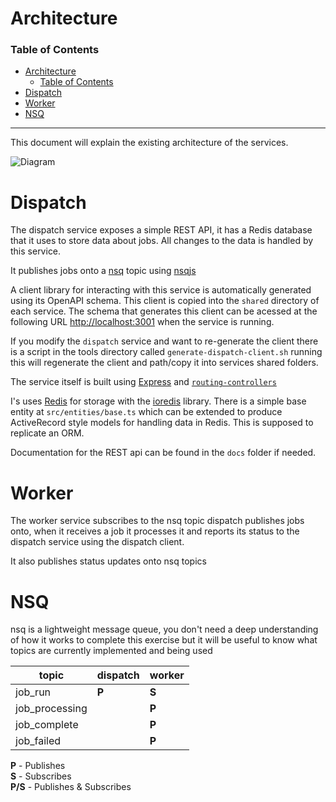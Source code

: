 # Architecture
### Table of Contents
- [Architecture](#architecture)
    - [Table of Contents](#table-of-contents)
- [Dispatch](#dispatch)
- [Worker](#worker)
- [NSQ](#nsq)

---
This document will explain the existing architecture of the services.

![Diagram](https://i.imgur.com/vGhsvfJ.png)

# Dispatch
The dispatch service exposes a simple REST API, it has a Redis database that it uses to store data about jobs. All changes to the data is handled by this service.

It publishes jobs onto a [nsq](https://nsq.io/) topic using [nsqjs](https://github.com/dudleycarr/nsqjs)

A client library for interacting with this service is automatically generated using its OpenAPI schema. This client is copied into the `shared` directory of each service. The schema that generates this client can be acessed at the following URL [http://localhost:3001](http://localhost:3001) when the service is running.

If you modify the `dispatch` service and want to re-generate the client there is a script in the tools directory called `generate-dispatch-client.sh` running this will regenerate the client and path/copy it into services shared folders.

The service itself is built using [Express](https://expressjs.com/) and [`routing-controllers`](https://github.com/typestack/routing-controllers)

I's uses [Redis](https://redis.io/) for storage with the [ioredis](https://github.com/luin/ioredis) library. There is a simple base entity at `src/entities/base.ts` which can be extended to produce ActiveRecord style models for handling data in Redis. This is supposed to replicate an ORM.

Documentation for the REST api can be found in the `docs` folder if needed.

# Worker
The worker service subscribes to the nsq topic dispatch publishes jobs onto, when it receives a job it processes it and reports its status to the dispatch service using the dispatch client.

It also publishes status updates onto nsq topics

# NSQ
nsq is a lightweight message queue, you don't need a deep understanding of how it works to complete this exercise but it will be useful to know what topics are currently implemented and being used

| topic          | dispatch | worker |
| -------------- | -------- | ------ |
| job_run        | **P**    | **S**  |
| job_processing |          | **P**  |
| job_complete   |          | **P**  |
| job_failed     |          | **P**  |

**P** - Publishes  
**S** - Subscribes  
**P/S** - Publishes & Subscribes
